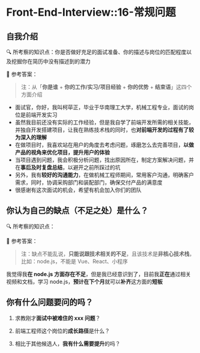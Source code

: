 # Front-End-Interview::16-常规问题

## 自我介绍

<!-- notecardId: 1708184752358 -->

🔍 所考察的知识点：你是否做好充足的面试准备、你的描述与岗位的匹配程度以及挖掘你在简历中没有描述到的潜力

📢 参考答案：

> 注：从「**你是谁** + **你的工作/实习/项目经验** + **你的优势** + **结束语**」这四个方面介绍

- 面试官，你好，我叫柯荜正，毕业于华南理工大学，机械工程专业，面试的岗位是前端开发实习
- 虽然我目前还没有实际的工作经验，但是我自学了前端开发所需的相关技能，并独自开发搭建项目，让我在熟练技术栈的同时，也**对前端开发的过程有了较为深入的理解**
- 在做项目时，我喜欢站在用户的角度去考虑问题，琢磨怎么去完善项目，**以做产品的视角来优化项目，提升用户的体验**
- 当项目遇到问题，我会积极分析问题，找出原因所在，制定方案解决问题，并在**事后及时复盘总结**，以避开之前所踩过的坑
- 另外，我有**较好的沟通能力**，在做机械工程师期间，常用客户沟通，明确客户需求，同时，协调采购部门和装配部门，确保交付产品的满意度
- 很感谢有这次面试的机会，希望有机会加入你们的团队

## 你认为自己的缺点（不足之处）是什么？

<!-- notecardId: 1708184752362 -->

🔍 所考察的知识点：

📢 参考答案：

> 注：缺点不能乱说，**只能说跟技术相关的不足**，且该技术是**非核心技术栈**，比如：node.js，不能是 Vue、React、小程序

我觉得我**在 node.js 方面存在不足**，但是我已经意识到了，目前我**正在**通过相关视频和文档，学习 node.js，**预计在下个月**就可以**补齐**这方面的**短板**

## 你有什么问题要问的吗？

<!-- notecardId: 1708184752366 -->

1. 求教刚才**面试中被难住的 xxx 问题**？

2. 前端工程师这个岗位的**成长路径**是什么？

3. 相比于其他候选人，**我有什么需要提升**的吗？
